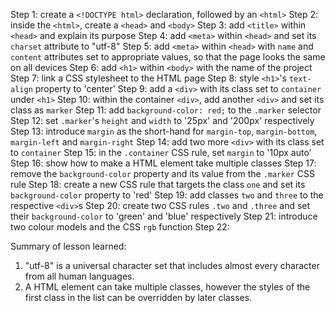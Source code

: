 Step 1: create a `<!DOCTYPE html>` declaration, followed by an `<html>`
Step 2: inside the `<html>`, create a `<head>` and `<body>`
Step 3: add `<title>` within `<head>` and explain its purpose
Step 4: add `<meta>` within `<head>` and set its `charset` attribute to "utf-8"
Step 5: add `<meta>` within `<head>` with `name` and `content`
        attributes set to appropriate values, so that the page looks the same
        on all devices
Step 6: add `<h1>` within `<body>` with the name of the project
Step 7: link a CSS stylesheet to the HTML page
Step 8: style `<h1>`'s `text-align` property to 'center'
Step 9: add a `<div>` with its class set to `container` under `<h1>`
Step 10: within the container `<div>`, add another `<div>` and set its class as
         `marker`
Step 11: add `background-color: red;` to the `.marker` selector
Step 12: set `.marker`'s `height` and `width` to '25px' and '200px' respectively
Step 13: introduce `margin` as the short-hand for `margin-top`, `margin-bottom`,
         `margin-left` and `margin-right`
Step 14: add two more `<div>` with its class set to `container`
Step 15: in the `.container` CSS rule, set `margin` to '10px auto'
Step 16: show how to make a HTML element take multiple classes
Step 17: remove the `background-color` property and its value from the `.marker`
         CSS rule
Step 18: create a new CSS rule that targets the class `one` and set its
         `background-color` property to 'red'
Step 19: add classes `two` and `three` to the respective `<div>`s
Step 20: create two CSS rules `.two` and `.three` and set their
         `background-color` to 'green' and 'blue' respectively
Step 21: introduce two colour models and the CSS `rgb` function
Step 22:

Summary of lesson learned:
1. "utf-8" is a universal character set that includes almost every character
   from all human languages.
2. A HTML element can take multiple classes, however the styles of the first
   class in the list can be overridden by later classes.